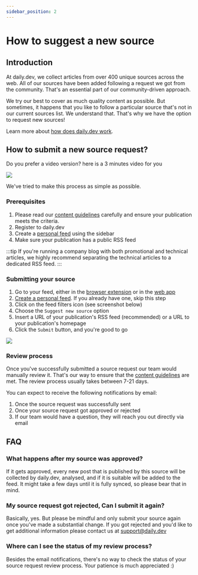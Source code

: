 ```yaml
---
sidebar_position: 2
---
```


# How to suggest a new source

## Introduction

At daily.dev, we collect articles from over 400 unique sources across the web. All of our sources have been added following a request we got from the community. That's an essential part of our community-driven approach. 

We try our best to cover as much quality content as possible. But sometimes, it happens that you like to follow a particular source that's not in our current sources list. We understand that. That's why we have the option to request new sources! 

Learn more about [how does daily.dev work](../how-does-daily-dev-work/dailydev-101.md). 

## How to submit a new source request?

Do you prefer a video version? here is a 3 minutes video for you

[![](https://daily-now-res.cloudinary.com/image/upload/v1648737352/docs/FEEDS_2.png)](https://youtu.be/r1IIWf6ApJc)

We've tried to make this process as simple as possible. 

### Prerequisites

1. Please read our [content guidelines](/for-content-creators/content-guidelines.md) carefully and ensure your publication meets the criteria. 
2. Register to daily.dev
3. Create a [personal feed](../key-features/feeds.md) using the sidebar
4. Make sure your publication has a public RSS feed

:::tip
If you're running a company blog with both promotional and technical articles, we highly recommend separating the technical articles to a dedicated RSS feed.
:::

### Submitting your source

1. Go to your feed, either in the [browser extension](../getting-started/browser-extension-installation.md) or in the [web app](https://app.daily.dev)
2. [Create a personal feed](../key-features/feeds.md). If you already have one, skip this step
3. Click on the feed filters icon (see screenshot below)
4. Choose the `Suggest new source` option 
5. Insert a URL of your publication's RSS feed (recommended) or a URL to your publication's homepage
6. Click the `Submit` button, and you're good to go

![](https://daily-now-res.cloudinary.com/image/upload/v1643181171/docs/Screen_Shot_2022-01-26_at_9.11.21.png)

### Review process

Once you've successfully submitted a source request our team would manually review it. That's our way to ensure that the [content guidelines](/for-content-creators/content-guidelines.md) are met. The review process usually takes between 7-21 days.

You can expect to receive the following notifications by email:
1. Once the source request was successfully sent
2. Once your source request got approved or rejected
3. If our team would have a question, they will reach you out directly via email

## FAQ

### What happens after my source was approved?

If it gets approved, every new post that is published by this source will be collected by daily.dev, analysed, and if it is suitable will be added to the feed. It might take a few days until it is fully synced, so please bear that in mind.

### My source request got rejected, Can I submit it again?

Basically, yes. But please be mindful and only submit your source again once you've made a substantial change. If you got rejected and you'd like to get additional information please contact us at support@daily.dev

### Where can I see the status of my review process?

Besides the email notifications, there's no way to check the status of your source request review process. Your patience is much appreciated :) 
